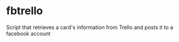 fbtrello
========

Script that retrieves a card's information from Trello and posts it to a facebook account
